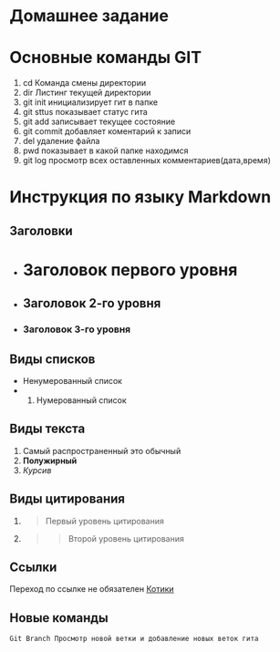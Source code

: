 # Домашнее задание
# Основные команды GIT

1. cd Команда смены директории 
2. dir Листинг текущей директории
3. git init инициализирует гит в папке
4. git sttus показывает статус гита
5. git add записывает текущее состояние
6. git commit добавляет коментарий к записи
7. del <filename> удаление файла
8. pwd показывает в какой папке находимся
9. git log просмотр всех оставленных комментариев(дата,время) 

# Инструкция по языку Markdown
## Заголовки
* # Заголовок первого уровня
* ## Заголовок 2-го уровня
* ### Заголовок 3-го уровня

## Виды списков
* Ненумерованный список
* 1. Нумерованный список

## Виды текста
1. Самый распространенный это обычный
2. **Полужирный**
3. *Курсив* 

## Виды цитирования
1. > Первый уровень цитирования
2. >> Второй уровень цитирования
## Ссылки
 Переход по ссылке не обязателен [Котики](https://www.google.com/search?sca_esv=d5906f5d1c57a47c&q=%D0%B2%D0%B8%D0%B4%D0%B5%D0%BE+%D1%81+%D0%BA%D0%BE%D1%82%D0%B8%D0%BA%D0%B0%D0%BC%D0%B8&tbm=vid&source=lnms&sa=X&sqi=2&pjf=1&ved=2ahUKEwi_1Z7KubSEAxW0SFUIHbpGBAAQ0pQJegQIDRAB&biw=1440&bih=739&dpr=1#fpstate=ive&vld=cid:c44ca967,vid:c_SWZvfKIyA,st:0 "Особо опасно уровень мимишности превышен")
 
## Новые команды
```sh
Git Branch Просмотр новой ветки и добавление новых веток гита
```